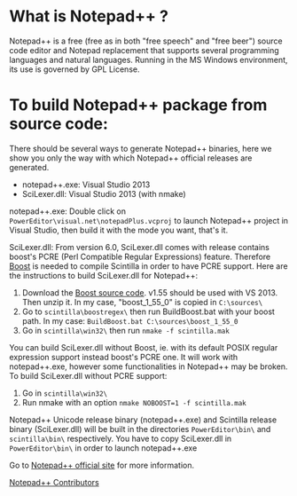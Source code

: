 What is Notepad++ ?
===================

Notepad++ is a free (free as in both "free speech" and "free beer") source code editor and Notepad replacement that supports several programming languages and natural languages. Running in the MS Windows environment, its use is governed by GPL License.


To build Notepad++ package from source code:
============================================

There should be several ways to generate Notepad++ binaries, here we show you only the way with which Notepad++ official releases are generated.
* notepad++.exe: Visual Studio 2013
* SciLexer.dll: Visual Studio 2013 (with nmake)

notepad++.exe:
Double click on `PowerEditor\visual.net\notepadPlus.vcproj` to launch Notepad++ project in Visual Studio, then build it with the mode you want, that's it.

SciLexer.dll:
From version 6.0, SciLexer.dll comes with release contains boost's PCRE (Perl Compatible Regular Expressions) feature.
Therefore [Boost](http://www.boost.org/) is needed to compile Scintilla in order to have PCRE support.
Here are the instructions to build SciLexer.dll for Notepad++:
 1. Download the [Boost source code](http://sourceforge.net/projects/boost/files/boost/1.55.0/). v1.55 should be used with VS 2013. Then unzip it. In my case, "boost_1_55_0" is copied in `C:\sources\`
 2. Go to `scintilla\boostregex\` then run BuildBoost.bat with your boost path. In my case: `BuildBoost.bat C:\sources\boost_1_55_0`
 3. Go in `scintilla\win32\` then run `nmake -f scintilla.mak`

You can build SciLexer.dll without Boost, ie. with its default POSIX regular expression support instead boost's PCRE one. It will work with notepad++.exe, however some functionalities in Notepad++ may be broken.
To build SciLexer.dll without PCRE support:
 1. Go in `scintilla\win32\`
 2. Run nmake with an option `nmake NOBOOST=1 -f scintilla.mak`

Notepad++ Unicode release binary (notepad++.exe) and Scintilla release binary (SciLexer.dll) will be built in the directories `PowerEditor\bin\` and `scintilla\bin\` respectively.
You have to copy SciLexer.dll in `PowerEditor\bin\` in order to launch notepad++.exe


Go to [Notepad++ official site](http://notepad-plus-plus.org/) for more information.

[Notepad++ Contributors](http://notepad-plus-plus.org/contributors)
